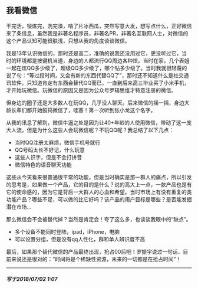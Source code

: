 ## 我看微信
干完活，锻炼完，洗完澡，啃了片冰西瓜，突然写意大发，想写点什么，正好微信来了条信息，虽然我是非著名程序员，非著名PR，非著名互联网人士，对微信的这个产品认知可能很肤浅，只想从我的角度谈谈微信。

我是13年认识微信的，那时还是高二，准确的说我还没用过它，更没听过它，当时的环境都是按键机当道，身边的人都流行QQ周边各种炫。当时在家，几个表姐一起在炫QQ多少级了，超级QQ多少级了，哪个钻多少级了。当时我就很轻蔑的说了句：“等过段时间，又会有新的东西代替QQ了”，那时还不知道什么是社交通讯软件，只知道肯定有东西会替代QQ而已，一直到后来高三毕业买了小米手机，才开始玩微信。玩微信的原因又是因为公众号罗辑思维才特意注册的微信。

但身边的圈子还是大多数人在玩QQ，几乎没人聊天。后来微信的摇一摇，身边大龄长辈们都开始鼓捣微信了，哇塞！第一次听到张小龙这个名字。

从我的讯息了解到，微信牛逼之处是因为让40+年龄的人使用微信，带动了这一庞大人流。但是为什么这些人会玩微信呢？不玩QQ呢？我总结了以下几点：
- 当时QQ注册太麻烦，微信手机号就行
- QQ号码太长不好记，什么玩意
- 这些人识字，但是不会打拼音
- 微信特色的语音聊天功能

这些从今天看来很普通很平常的功能，但是当时确实是那一群人的痛点，所以引发的思考是，如果做一个产品，它的目的是什么？说的高大上一点，一款产品也是有它的使命感的，因为它是背后一大群人的心血和希望。当时市场上有没有重复的类功能产品？哪些不足，可以做的比它好吗？该产品的用户目标是哪些？是否能发掘潜在市场...

那么微信会不会被替代掉？当然是肯定会！夸了这么多，也谈谈我眼中的“缺点”。
- 多个设备不能同时登陆，ipad，iPhone，电脑
- 可以设置分组，但是没有qq人性化，群和单人辨识度不高

最后，如果那个替代微信的产品最终出现，抢占00后吧！罗振宇说过一句话，目前来说还是很对的：“时间将是个稀缺性资源，未来的一切都是在抢占时间”！

---
##### 写于2018/07/02  1:07

